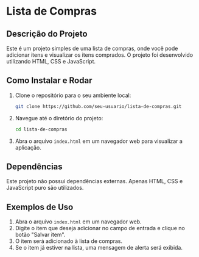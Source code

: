# Lista de Compras

## Descrição do Projeto

Este é um projeto simples de uma lista de compras, onde você pode adicionar itens e visualizar os itens comprados. O projeto foi desenvolvido utilizando HTML, CSS e JavaScript.

## Como Instalar e Rodar

1. Clone o repositório para o seu ambiente local:
   ```bash
   git clone https://github.com/seu-usuario/lista-de-compras.git
   ```
2. Navegue até o diretório do projeto:
   ```bash
   cd lista-de-compras
   ```
3. Abra o arquivo `index.html` em um navegador web para visualizar a aplicação.

## Dependências

Este projeto não possui dependências externas. Apenas HTML, CSS e JavaScript puro são utilizados.

## Exemplos de Uso

1. Abra o arquivo `index.html` em um navegador web.
2. Digite o item que deseja adicionar no campo de entrada e clique no botão "Salvar item".
3. O item será adicionado à lista de compras.
4. Se o item já estiver na lista, uma mensagem de alerta será exibida.
